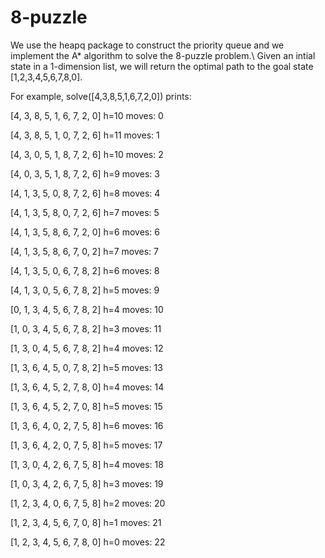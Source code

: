 # 8-puzzle
We use the heapq package to construct the priority queue and we implement the A* algorithm to solve the 8-puzzle problem.\\
Given an intial state in a 1-dimension list, we will return the optimal path to the goal state [1,2,3,4,5,6,7,8,0].

For example, solve([4,3,8,5,1,6,7,2,0]) prints:

[4, 3, 8, 5, 1, 6, 7, 2, 0] h=10 moves: 0

[4, 3, 8, 5, 1, 0, 7, 2, 6] h=11 moves: 1

[4, 3, 0, 5, 1, 8, 7, 2, 6] h=10 moves: 2

[4, 0, 3, 5, 1, 8, 7, 2, 6] h=9 moves: 3

[4, 1, 3, 5, 0, 8, 7, 2, 6] h=8 moves: 4

[4, 1, 3, 5, 8, 0, 7, 2, 6] h=7 moves: 5

[4, 1, 3, 5, 8, 6, 7, 2, 0] h=6 moves: 6

[4, 1, 3, 5, 8, 6, 7, 0, 2] h=7 moves: 7

[4, 1, 3, 5, 0, 6, 7, 8, 2] h=6 moves: 8

[4, 1, 3, 0, 5, 6, 7, 8, 2] h=5 moves: 9

[0, 1, 3, 4, 5, 6, 7, 8, 2] h=4 moves: 10

[1, 0, 3, 4, 5, 6, 7, 8, 2] h=3 moves: 11

[1, 3, 0, 4, 5, 6, 7, 8, 2] h=4 moves: 12

[1, 3, 6, 4, 5, 0, 7, 8, 2] h=5 moves: 13

[1, 3, 6, 4, 5, 2, 7, 8, 0] h=4 moves: 14

[1, 3, 6, 4, 5, 2, 7, 0, 8] h=5 moves: 15

[1, 3, 6, 4, 0, 2, 7, 5, 8] h=6 moves: 16

[1, 3, 6, 4, 2, 0, 7, 5, 8] h=5 moves: 17

[1, 3, 0, 4, 2, 6, 7, 5, 8] h=4 moves: 18

[1, 0, 3, 4, 2, 6, 7, 5, 8] h=3 moves: 19

[1, 2, 3, 4, 0, 6, 7, 5, 8] h=2 moves: 20

[1, 2, 3, 4, 5, 6, 7, 0, 8] h=1 moves: 21

[1, 2, 3, 4, 5, 6, 7, 8, 0] h=0 moves: 22
